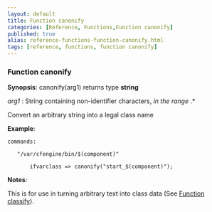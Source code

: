 ```yaml
---
layout: default
title: Function canonify
categories: [Reference, Functions,Function canonify]
published: true
alias: reference-functions-function-canonify.html
tags: [reference, functions, function canonify]
---
```


### Function canonify

**Synopsis**: canonify(arg1) returns type **string**

  
 *arg1* : String containing non-identifier characters, *in the range*
.\*   

Convert an arbitrary string into a legal class name

**Example**:  
   

```cf3
commands:

   "/var/cfengine/bin/$(component)"

       ifvarclass => canonify("start_$(component)");
```

**Notes**:  
   

This is for use in turning arbitrary text into class data (See [Function
classify](#Function-classify)).
